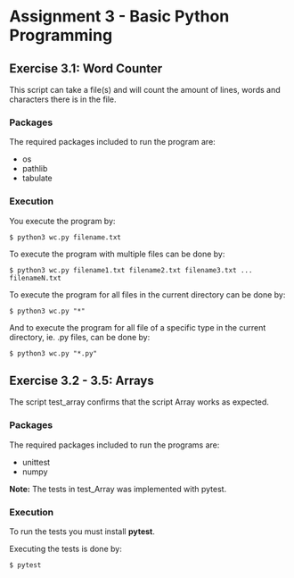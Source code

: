 # Assignment 3 - Basic Python Programming

## Exercise 3.1: Word Counter
This script can take a file(s) and will count the amount of lines, words and characters there is in the file.

### Packages
The required packages included to run the program are:

- os
- pathlib
- tabulate

### Execution
You execute the program by:

```
$ python3 wc.py filename.txt
```

To execute the program with multiple files can be done by:

```
$ python3 wc.py filename1.txt filename2.txt filename3.txt ... filenameN.txt
```

To execute the program for all files in the current directory can be done by:

```
$ python3 wc.py "*"
```

And to execute the program for all file of a specific type in the current directory, ie. .py files, can be done by:

```
$ python3 wc.py "*.py"
```

## Exercise 3.2 - 3.5: Arrays
The script test_array confirms that the script Array works as expected.

### Packages
The required packages included to run the programs are:

- unittest
- numpy

**Note:** The tests in test_Array was implemented with pytest.

### Execution
To run the tests you must install **pytest**.

Executing the tests is done by:

```
$ pytest
```
